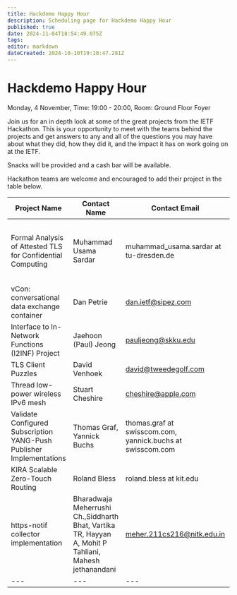 ```yaml
---
title: Hackdemo Happy Hour
description: Scheduling page for Hackdemo Happy Hour
published: true
date: 2024-11-04T18:54:49.075Z
tags: 
editor: markdown
dateCreated: 2024-10-10T19:10:47.281Z
---
```


# Hackdemo Happy Hour
Monday, 4 November, Time: 19:00 - 20:00, Room: Ground Floor Foyer

Join us for an in depth look at some of the great projects from the IETF Hackathon. This is your opportunity to meet with the teams behind the projects and get answers to any and all of the questions you may have about what they did, how they did it, and the impact it has on work going on at the IETF. 

Snacks will be provided and a cash bar will be available.

Hackathon teams are welcome and encouraged to add their project in the table below.

| Project Name  |  Contact Name |  Contact Email |  Reference Link  |
|---|---|---|---|
|Formal Analysis of Attested TLS for Confidential Computing| Muhammad Usama Sardar| muhammad_usama.sardar at tu-dresden.de| **3 main ways to combine attestation in TLS:** <br> 1. Pre-handshake attestation ([Paper](https://www.researchgate.net/publication/385384309_Towards_Validation_of_TLS_13_Formal_Model_and_Vulnerabilities_in_Intel's_RA-TLS_Protocol)) <br> 2. Intra-handshake attestation ([Internet draft](https://datatracker.ietf.org/doc/draft-fossati-tls-attestation/)) <br> 3. Post-handshake attestation (Sec. 4 in [this draft](https://www.researchgate.net/publication/367284929_SoK_Attestation_in_Confidential_Computing)) <br> **Background on Attestation:** <br> [Formal Specs](https://www.researchgate.net/publication/375592777_Formal_Specification_and_Verification_of_Architecturally-defined_Attestation_Mechanisms_in_Arm_CCA_and_Intel_TDX) <br> [Formal analysis artifacts repo](https://github.com/CCC-Attestation/formal-spec-TEE)|
|vCon: conversational data exchange container|Dan Petrie|dan.ietf@sipez.com|py_vcon [repo README](https://qrs.ly/k6gadog), <br> [vCon WG](https://datatracker.ietf.org/wg/vcon/about/), <br> [vCon container I-D](https://datatracker.ietf.org/doc/draft-ietf-vcon-vcon-container/)|
|Interface to In-Network Functions (I2INF) Project| Jaehoon (Paul) Jeong|pauljeong@skku.edu|1. [I2INF Framework](https://datatracker.ietf.org/doc/draft-jeong-opsawg-i2inf-framework/), <br> 2. [IBM Framework for SDV in ITS](https://datatracker.ietf.org/doc/draft-jeong-opsawg-intent-based-sdv-framework/), <br>3. [I2INF Problem Statement](https://datatracker.ietf.org/doc/draft-jeong-opsawg-i2inf-problem-statement/)|
|TLS Client Puzzles|David Venhoek|david@tweedegolf.com|https://wiki.ietf.org/en/meeting/121/hackathon#tls-client-puzzles|
|Thread low-power wireless IPv6 mesh|Stuart Cheshire|cheshire@apple.com|[IETF 121 Thread Hackathon report](https://datatracker.ietf.org/meeting/121/materials/slides-121-hackathon-sessd-ietf-121-thread-hackathon-report-00.pdf)|
|Validate Configured Subscription YANG-Push Publisher Implementations|Thomas Graf, Yannick Buchs|thomas.graf at swisscom.com, yannick.buchs at swisscom.com|https://datatracker.ietf.org/meeting/121/materials/slides-121-hackathon-sessd-validate-configured-subscription-yang-push-publisher-implementations-00.pdf|
|KIRA Scalable Zero-Touch Routing|Roland Bless| roland.bless at kit.edu |[Project Page](https://s.kit.edu/KIRA)<br/> [Rust Code](https://gitlab.kit.edu/kit/tm/telematics/kira/kira-rust)<br/> [Hackathon IETF 121 Report](https://datatracker.ietf.org/meeting/121/materials/slides-121-hackathon-sessd-kira-hackathon-ietf-121-00) |
|https-notif collector implementation| Bharadwaja Meherrushi Ch.,Siddharth Bhat, Vartika TR, Hayyan A, Mohit P Tahliani, Mahesh jethanandani |meher.211cs216@nitk.edu.in |[Link to the draft](https://datatracker.ietf.org/doc/draft-ietf-netconf-https-notif/) <br> [Extended C impl](https://github.com/Sidhub723/https-notif-c-collector-fork/tree/development) <br> [Python (Flask and Fast API impl)](https://github.com/MeherRushi/https-notif-servers/)|
|---|---|---|---|